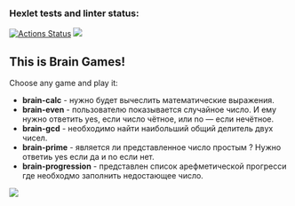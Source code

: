 ### Hexlet tests and linter status:
[![Actions Status](https://github.com/impuls64s/python-project-lvl1/workflows/hexlet-check/badge.svg)](https://github.com/impuls64s/python-project-lvl1/actions)
<a href="https://codeclimate.com/github/impuls64s/python-project-lvl1/maintainability"><img src="https://api.codeclimate.com/v1/badges/cf28bb5088a04b2b6842/maintainability" /></a>

<h2>This is Brain Games!</h2>
<p>Сhoose any game and play it:</p>
<ul>
  <li><b>brain-calc</b> - нужно будет вычеслить математические выражения.</li>   
  <li><b>brain-even</b> - пользователю показывается случайное число. И ему нужно ответить yes, если число чётное, или no — если нечётное.</li>
  <li><b>brain-gcd</b> - необходимо найти наибольший общий делитель двух чисел.</li>
  <li><b>brain-prime</b> - является ли представленное число простым ? Нужно ответиь yes если да и no если нет.</li>
  <li><b>brain-progression</b> - представлен список арефметической прогресси где необходмо заполнить недостающее число.</li>
</ul>
<a href="https://asciinema.org/a/528352" target="_blank"><img src="https://asciinema.org/a/528352.svg" /></a>

